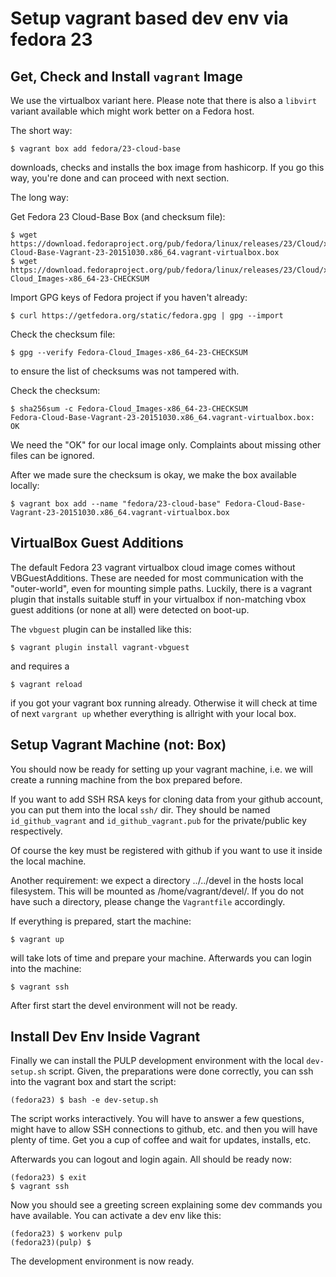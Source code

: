 Setup vagrant based dev env via fedora 23
=========================================

Get, Check and Install `vagrant` Image
--------------------------------------

We use the virtualbox variant here. Please note that there is also a
`libvirt` variant available which might work better on a Fedora host.

The short way:

    $ vagrant box add fedora/23-cloud-base

downloads, checks and installs the box image from hashicorp. If you go
this way, you're done and can proceed with next section.

The long way:

Get Fedora 23 Cloud-Base Box (and checksum file):

    $ wget https://download.fedoraproject.org/pub/fedora/linux/releases/23/Cloud/x86_64/Images/Fedora-Cloud-Base-Vagrant-23-20151030.x86_64.vagrant-virtualbox.box
    $ wget https://download.fedoraproject.org/pub/fedora/linux/releases/23/Cloud/x86_64/Images/Fedora-Cloud_Images-x86_64-23-CHECKSUM

Import GPG keys of Fedora project if you haven't already:

    $ curl https://getfedora.org/static/fedora.gpg | gpg --import

Check the checksum file:

    $ gpg --verify Fedora-Cloud_Images-x86_64-23-CHECKSUM

to ensure the list of checksums was not tampered with.

Check the checksum:

    $ sha256sum -c Fedora-Cloud_Images-x86_64-23-CHECKSUM
    Fedora-Cloud-Base-Vagrant-23-20151030.x86_64.vagrant-virtualbox.box: OK

We need the "OK" for our local image only. Complaints about missing
other files can be ignored.

After we made sure the checksum is okay, we make the box available locally:

    $ vagrant box add --name "fedora/23-cloud-base" Fedora-Cloud-Base-Vagrant-23-20151030.x86_64.vagrant-virtualbox.box


VirtualBox Guest Additions
--------------------------

The default Fedora 23 vagrant virtualbox cloud image comes without
VBGuestAdditions. These are needed for most communication with the
"outer-world", even for mounting simple paths. Luckily, there is a
vagrant plugin that installs suitable stuff in your virtualbox if
non-matching vbox guest additions (or none at all) were detected on
boot-up.

The `vbguest` plugin can be installed like this:

    $ vagrant plugin install vagrant-vbguest

and requires a

    $ vagrant reload

if you got your vagrant box running already. Otherwise it will check
at time of next `vargrant up` whether everything is allright with your
local box.


Setup Vagrant Machine (not: Box)
--------------------------------

You should now be ready for setting up your vagrant machine, i.e.
we will create a running machine from the box prepared before.

If you want to add SSH RSA keys for cloning data from your github
account, you can put them into the local `ssh/` dir. They should
be named `id_github_vagrant` and `id_github_vagrant.pub` for the
private/public key respectively.

Of course the key must be registered with github if you want to use
it inside the local machine.

Another requirement: we expect a directory ../../devel in the hosts
local filesystem. This will be mounted as /home/vagrant/devel/. If
you do not have such a directory, please change the `Vagrantfile`
accordingly.

If everything is prepared, start the machine:

    $ vagrant up

will take lots of time and prepare your machine. Afterwards you can
login into the machine:

    $ vagrant ssh

After first start the devel environment will not be ready.


Install Dev Env Inside Vagrant
------------------------------

Finally we can install the PULP development environment with the local
`dev-setup.sh` script. Given, the preparations were done correctly,
you can ssh into the vagrant box and start the script:

    (fedora23) $ bash -e dev-setup.sh

The script works interactively. You will have to answer a few
questions, might have to allow SSH connections to github, etc. and
then you will have plenty of time. Get you a cup of coffee and wait
for updates, installs, etc.

Afterwards you can logout and login again. All should be ready now:

    (fedora23) $ exit
    $ vagrant ssh

Now you should see a greeting screen explaining some dev commands you
have available. You can activate a dev env like this:

    (fedora23) $ workenv pulp
    (fedora23)(pulp) $

The development environment is now ready.
